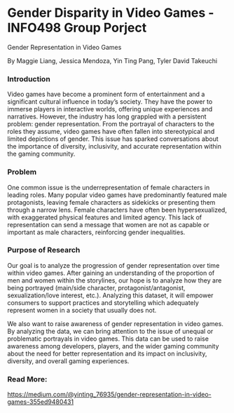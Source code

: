 # Gender Disparity in Video Games - INFO498 Group Porject

Gender Representation in Video Games

By Maggie Liang, Jessica Mendoza, Yin Ting Pang, Tyler David Takeuchi

### Introduction
Video games have become a prominent form of entertainment and a significant cultural influence in today’s society. They have the power to immerse players in interactive worlds, offering unique experiences and narratives. However, the industry has long grappled with a persistent problem: gender representation. From the portrayal of characters to the roles they assume, video games have often fallen into stereotypical and limited depictions of gender. This issue has sparked conversations about the importance of diversity, inclusivity, and accurate representation within the gaming community.

### Problem
One common issue is the underrepresentation of female characters in leading roles. Many popular video games have predominantly featured male protagonists, leaving female characters as sidekicks or presenting them through a narrow lens. Female characters have often been hypersexualized, with exaggerated physical features and limited agency. This lack of representation can send a message that women are not as capable or important as male characters, reinforcing gender inequalities.

### Purpose of Research
Our goal is to analyze the progression of gender representation over time within video games. After gaining an understanding of the proportion of men and women within the storylines, our hope is to analyze how they are being portrayed (main/side character, protagonist/antagonist, sexualization/love interest, etc.). Analyzing this dataset, it will empower consumers to support practices and storytelling which adequately represent women in a society that usually does not.

We also want to raise awareness of gender representation in video games. By analyzing the data, we can bring attention to the issue of unequal or problematic portrayals in video games. This data can be used to raise awareness among developers, players, and the wider gaming community about the need for better representation and its impact on inclusivity, diversity, and overall gaming experiences.

### Read More: 
https://medium.com/@yinting_76935/gender-representation-in-video-games-355ed9480431
